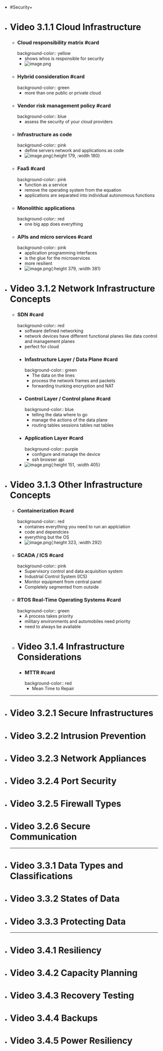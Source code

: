 - #Security+
- # Video 3.1.1 Cloud Infrastructure
	- ### Cloud responsibility matrix #card
	  background-color:: yellow
		- shows whos is responsible for security
		- ![image.png](../assets/image_1737435325630_0.png)
	- ### Hybrid consideration #card
	  background-color:: green
		- more than one public or private cloud
	- ### Vendor risk management policy #card
	  background-color:: blue
		- assess the security of your cloud providers
	- ### Infrastructure as code
	  background-color:: pink
		- define servers network and applications as code
		- ![image.png](../assets/image_1737435643861_0.png){:height 179, :width 180}
	- ### FaaS #card
	  background-color:: pink
		- function as a service
		- remove the operating system from the equation
		- applications are separated into individual autonomous functions
	- ### Monolithic applications
	  background-color:: red
		- one big app does everything
	- ### APIs and micro services #card
	  background-color:: pink
		- application programming interfaces
		- is the glue for the microservices
		- more resilient
		- ![image.png](../assets/image_1737435926909_0.png){:height 379, :width 381}
- # Video 3.1.2 Network Infrastructure Concepts
	- ### SDN #card
	  background-color:: red
		- software defined networking
		- network devices have different functional planes like data control and management planes
		- perfect for cloud
		- ### Infastructure Layer / Data Plane #card
		  background-color:: green
			- The data on the lines
			- process the network frames and packets
			- forwarding trunking encryption and NAT
		- ### Control Layer / Control plane #card
		  background-color:: blue
			- telling the data where to go
			- manage the actions of the data plane
			- routing tables sessions tables nat tables
		- ### Application Layer #card
		  background-color:: purple
			- configure and manage the device
			- ssh browser api
		- ![image.png](../assets/image_1737436450815_0.png){:height 151, :width 405}
- # Video 3.1.3 Other Infrastructure Concepts
	- ### Containerization #card
	  background-color:: red
		- containes everything you need to run an applciation
		- code and dependcies
		- everything but the OS
		- ![image.png](../assets/image_1737436886966_0.png){:height 323, :width 292}
	- ### SCADA / ICS #card
	  background-color:: pink
		- Supervisory control and data acquisition system
		- Industrial Control System (ICS)
		- Monitor equipment from central panel
		- Completely segmented from outside
	- ### RTOS Real-Time Operating Systems #card
	  background-color:: green
		- A process takes priority
		- military environments and automobiles need priority
		- need to always be available
	- # Video 3.1.4 Infrastructure Considerations
		- ### MTTR #card
		  background-color:: red
			- Mean Time to Repair
	- ---
- # Video 3.2.1 Secure Infrastructures
- # Video 3.2.2 Intrusion Prevention
- # Video 3.2.3 Network Appliances
- # Video 3.2.4 Port Security
- # Video 3.2.5 Firewall Types
- # Video 3.2.6 Secure Communication
  
  ---
- # Video 3.3.1 Data Types and Classifications
- # Video 3.3.2 States of Data
- # Video 3.3.3 Protecting Data
  
  ---
- # Video 3.4.1 Resiliency
- # Video 3.4.2 Capacity Planning
- # Video 3.4.3 Recovery Testing
- # Video 3.4.4 Backups
- # Video 3.4.5 Power Resiliency